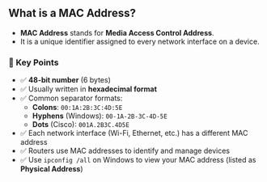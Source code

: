 ## What is a MAC Address?

- **MAC Address** stands for **Media Access Control Address**.
- It is a unique identifier assigned to every network interface on a device.

### 📌 Key Points

- ✅ **48-bit number** (6 bytes)
- ✅ Usually written in **hexadecimal format**
- ✅ Common separator formats:
    - **Colons**: `00:1A:2B:3C:4D:5E`
    - **Hyphens** (Windows): `00-1A-2B-3C-4D-5E`
    - **Dots** (Cisco): `001A.2B3C.4D5E`
- ✅ Each network interface (Wi-Fi, Ethernet, etc.) has a different MAC address
- ✅ Routers use MAC addresses to identify and manage devices
- ✅ Use `ipconfig /all` on Windows to view your MAC address (listed as **Physical Address**)